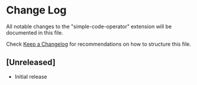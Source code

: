 # Change Log

All notable changes to the "simple-code-operator" extension will be documented in this file.

Check [Keep a Changelog](http://keepachangelog.com/) for recommendations on how to structure this file.

## [Unreleased]

- Initial release